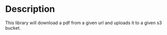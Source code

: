 # Description

This library will download a pdf from a given url and uploads it to a given s3 bucket.
